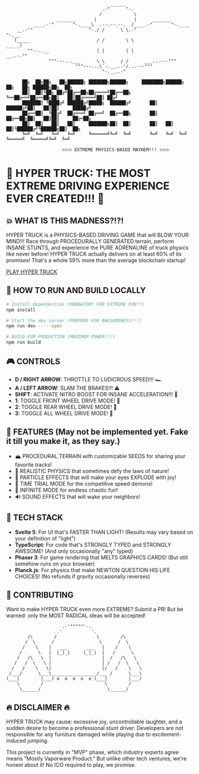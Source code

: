```
                                       ______
                                    .-"      "-.
                                   /            \
                   _______       |              |      _______
          ____.-'"       "-.____\  .--.--.--.  /____.-"       "-.____
    __.-'"                     "-./ /      \ \.-"                     "-.__ 
   (_____                         / /        \ \                         _____)
        ""--..__                  | |        | |                  __..--""
                """---...___      \ \      / /      ___...---"""
                          """---...\`-.__..-'/...---"""
                                    "-.__..-"

      ██╗  ██╗██╗   ██╗██████╗ ███████╗██████╗     ████████╗██████╗ ██╗   ██╗ ██████╗██╗  ██╗
      ██║  ██║╚██╗ ██╔╝██╔══██╗██╔════╝██╔══██╗    ╚══██╔══╝██╔══██╗██║   ██║██╔════╝██║ ██╔╝
      ███████║ ╚████╔╝ ██████╔╝█████╗  ██████╔╝       ██║   ██████╔╝██║   ██║██║     █████╔╝ 
      ██╔══██║  ╚██╔╝  ██╔═══╝ ██╔══╝  ██╔══██╗       ██║   ██╔══██╗██║   ██║██║     ██╔═██╗ 
      ██║  ██║   ██║   ██║     ███████╗██║  ██║       ██║   ██║  ██║╚██████╔╝╚██████╗██║  ██╗
      ╚═╝  ╚═╝   ╚═╝   ╚═╝     ╚══════╝╚═╝  ╚═╝       ╚═╝   ╚═╝  ╚═╝ ╚═════╝  ╚═════╝╚═╝  ╚═╝
                                                                                  
                     🔥🔥🔥 EXTREME PHYSICS-BASED MAYHEM!!! 🔥🔥🔥
```

# 🚀 HYPER TRUCK: THE MOST EXTREME DRIVING EXPERIENCE EVER CREATED!!! 🚀

## 💥 WHAT IS THIS MADNESS?!?!

HYPER TRUCK is a PHYSICS-BASED DRIVING GAME that will BLOW YOUR MIND!!! Race through PROCEDURALLY GENERATED terrain, perform INSANE STUNTS, and experience the PURE ADRENALINE of truck physics like never before! 
HYPER TRUCK actually delivers on at least 60% of its promises! That's a whole 59% more than the average blockchain startup!

[PLAY HYPER TRUCK](https://hyper-truck.vercel.app/)


## 🔧 HOW TO RUN AND BUILD LOCALLY

```bash
# Install dependencies (MANDATORY FOR EXTREME FUN!!)
npm install

# Start the dev server (PREPARE FOR AWESOMENESS!!!)
npm run dev -- --open

# BUILD FOR PRODUCTION (MAXIMUM POWER!!!)
npm run build
```

## 🎮 CONTROLS

- **D / RIGHT ARROW**: THROTTLE TO LUDICROUS SPEED!!! 🏎️
- **A / LEFT ARROW**: SLAM THE BRAKES!!! ⚠️
- **SHIFT**: ACTIVATE NITRO BOOST FOR INSANE ACCELERATION!!! 🚀
- **1**: TOGGLE FRONT WHEEL DRIVE MODE! 🔄
- **2**: TOGGLE REAR WHEEL DRIVE MODE! 🔄
- **3**: TOGGLE ALL WHEEL DRIVE MODE! 🔄

## 🌟 FEATURES (May not be implemented yet. Fake it till you make it, as they say.)

- 🏔️ PROCEDURAL TERRAIN with customizable SEEDS for sharing your favorite tracks!
- 🚗 REALISTIC PHYSICS that sometimes defy the laws of nature!
- 🌈 PARTICLE EFFECTS that will make your eyes EXPLODE with joy!
- 🎯 TIME TRIAL MODE for the competitive speed demons!
- 🔄 INFINITE MODE for endless chaotic fun!
- 🔊 SOUND EFFECTS that will wake your neighbors!

## 🧪 TECH STACK

- **Svelte 5**: For UI that's FASTER THAN LIGHT! (Results may vary based on your definition of "light")
- **TypeScript**: For code that's STRONGLY TYPED and STRONGLY AWESOME! (And only occasionally "any" typed)
- **Phaser 3**: For game rendering that MELTS GRAPHICS CARDS! (But still somehow runs on your browser)
- **Planck.js**: For physics that make NEWTON QUESTION HIS LIFE CHOICES! (No refunds if gravity occasionally reverses)

## 🚧 CONTRIBUTING

Want to make HYPER TRUCK even more EXTREME? Submit a PR! But be warned: only the MOST RADICAL ideas will be accepted!

```
                     .-'"""""'-.
                   .'           '.
        /\        /               \        /\
       /  \      /                 \      /  \
      /    \    |   ___       ___   |    /    \
     /      \   |  |_|_|     |_|_|  |   /      \
    /   /\   \  |                   |  /   /\   \
   /   /  \   \ |                   | /   /  \   \
  /   /    \   \|                   |/   /    \   \
 /___/      \___\_________________/___ /      \___\
(___|        |___) o  o  o  o  o (___|        |___)
    \        /                       \        /
     \______/                         \______/
```

## 🔥 DISCLAIMER 🔥

HYPER TRUCK may cause: excessive joy, uncontrollable laughter, and a sudden desire to become a professional stunt driver. Developers are not responsible for any furniture damaged while playing due to excitement-induced jumping.

This project is currently in "MVP" phase, which industry experts agree means "Mostly Vaporware Product." But unlike other tech ventures, we're honest about it! No ICO required to play, we promise.
